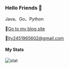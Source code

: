 ### Hello Friends 👋

Java、Go、Python

📃[Go to my blog site](https://blog.yourang.top)

📧lty2451965602@gmail.com

#### My Stats

![stat](https://github-readme-stats.vercel.app/api?username=2451965602&show_icons=true)
